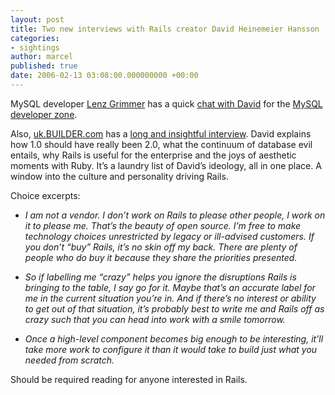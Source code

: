 ```yaml
---
layout: post
title: Two new interviews with Rails creator David Heinemeier Hansson
categories:
- sightings
author: marcel
published: true
date: 2006-02-13 03:08:00.000000000 +00:00
---
```

<p>MySQL developer <a href="http://dev.mysql.com/tech-resources/interviews/lgrimmer.html">Lenz Grimmer</a> has a quick <a href="http://dev.mysql.com/tech-resources/interviews/david-heinemeier-hansson-rails.html">chat with David</a> for the <a href="http://dev.mysql.com">MySQL developer zone</a>.</p>
<p>Also, <a href="http://uk.builder.com/">uk.<span class="caps">BUILDER</span>.com</a> has a <a href="http://uk.builder.com/architecture/oop/0,39026558,39297360,00.htm">long and insightful interview</a>. David explains how 1.0 should have really been 2.0, what the continuum of database evil entails, why Rails is useful for the enterprise and the joys of aesthetic moments with Ruby. It&#8217;s a laundry list of David&#8217;s ideology, all in one place. A  window into the culture and personality driving Rails.</p>
<p>Choice excerpts:</p>
<ul>
	<li><em>I am not a vendor. I don&#8217;t work on Rails to please other people, I work on it to please me. That&#8217;s the beauty of open source. I&#8217;m free to make technology choices unrestricted by legacy or ill-advised customers. If you don&#8217;t &#8220;buy&#8221; Rails, it&#8217;s no skin off my back. There are plenty of people who do buy it because they share the priorities presented.</em></li>
</ul>
<ul>
	<li><em>So if labelling me &#8220;crazy&#8221; helps you ignore the disruptions Rails is bringing to the table, I say go for it. Maybe that&#8217;s an accurate label for me in the current situation you&#8217;re in. And if there&#8217;s no interest or ability to get out of that situation, it&#8217;s probably best to write me and Rails off as crazy such that you can head into work with a smile tomorrow.</em></li>
</ul>
<ul>
	<li><em>Once a high-level component becomes big enough to be interesting, it&#8217;ll take more work to configure it than it would take to build just what you needed from scratch.</em></li>
</ul>
<p>Should be required reading for anyone interested in Rails.</p>